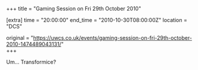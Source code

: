 +++
title = "Gaming Session on Fri 29th October 2010"

[extra]
time = "20:00:00"
end_time = "2010-10-30T08:00:00Z"
location = "DCS"

original = "https://uwcs.co.uk/events/gaming-session-on-fri-29th-october-2010-1474489043131/"    
+++

Um... Transformice?

